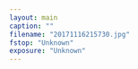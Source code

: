 ```yaml
---
layout: main
caption: ""
filename: "20171116215730.jpg"
fstop: "Unknown"
exposure: "Unknown"
---
```

